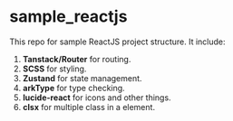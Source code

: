 # sample_reactjs

This repo for sample ReactJS project structure. It include:

1. **Tanstack/Router** for routing.
2. **SCSS** for styling.
3. **Zustand** for state management.
4. **arkType** for type checking.
5. **lucide-react** for icons and other things.
6. **clsx** for multiple class in a element.
